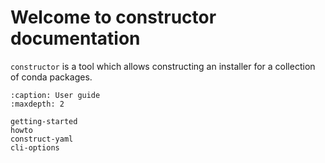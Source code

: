 # Welcome to constructor documentation


`constructor` is a tool which allows constructing an installer for a collection of conda packages.

```{toctree}
:caption: User guide
:maxdepth: 2

getting-started
howto
construct-yaml
cli-options
```
